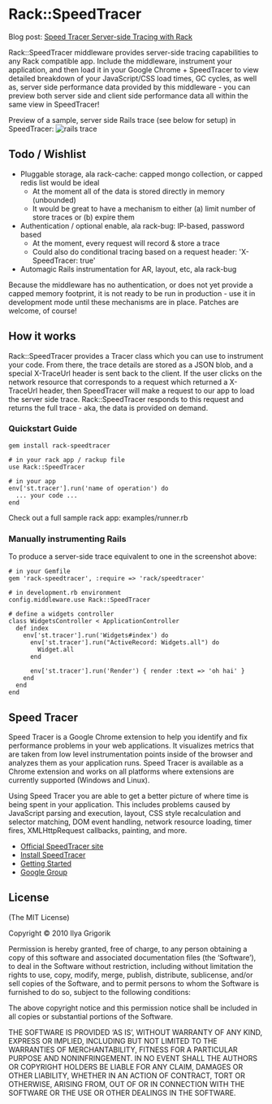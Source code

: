Rack::SpeedTracer
=========

Blog post: [Speed Tracer Server-side Tracing with Rack](http://www.igvita.com/2010/07/19/speed-tracer-server-side-tracing-with-rack/)

Rack::SpeedTracer middleware provides server-side tracing capabilities to any Rack compatible app. Include the middleware, instrument your application, and then load it in your Google Chrome + SpeedTracer to view detailed breakdown of your JavaScript/CSS load times, GC cycles, as well as, server side performance data provided by this middleware - you can preview both server side and client side performance data all within the same view in SpeedTracer!

Preview of a sample, server side Rails trace (see below for setup) in SpeedTracer:
![rails trace](http://img.skitch.com/20100717-cd31bhd5dh13sge7c2q1hefh4p.png)

Todo / Wishlist
---------------

* Pluggable storage, ala rack-cache: capped mongo collection, or capped redis list would be ideal
  * At the moment all of the data is stored directly in memory (unbounded)
  * It would be great to have a mechanism to either (a) limit number of store traces or (b) expire them
* Authentication / optional enable, ala rack-bug: IP-based, password based
  * At the moment, every request will record & store a trace
  * Could also do conditional tracing based on a request header: 'X-SpeedTracer: true'
* Automagic Rails instrumentation for AR, layout, etc, ala rack-bug

Because the middleware has no authentication, or does not yet provide a capped memory footprint, it is not ready to be run in production - use it in development mode until these mechanisms are in place. Patches are welcome, of course!

How it works
------------

Rack::SpeedTracer provides a Tracer class which you can use to instrument your code. From there, the trace details are stored as a JSON blob, and a special X-TraceUrl header is sent back to the client. If the user clicks on the network resource that corresponds to a request which returned a X-TraceUrl header, then SpeedTracer will make a request to our app to load the server side trace. Rack::SpeedTracer responds to this request and returns the full trace - aka, the data is provided on demand.

### Quickstart Guide ###

    gem install rack-speedtracer

    # in your rack app / rackup file
    use Rack::SpeedTracer

    # in your app
    env['st.tracer'].run('name of operation') do
      ... your code ...
    end

Check out a full sample rack app: examples/runner.rb

### Manually instrumenting Rails ###
To produce a server-side trace equivalent to one in the screenshot above:

    # in your Gemfile
    gem 'rack-speedtracer', :require => 'rack/speedtracer'

    # in development.rb environment
    config.middleware.use Rack::SpeedTracer

    # define a widgets controller
    class WidgetsController < ApplicationController
      def index
        env['st.tracer'].run('Widgets#index') do
          env['st.tracer'].run("ActiveRecord: Widgets.all") do
            Widget.all
          end

          env['st.tracer'].run('Render') { render :text => 'oh hai' }
        end
      end
    end

Speed Tracer
------------

Speed Tracer is a Google Chrome extension to help you identify and fix performance problems in your web applications. It visualizes metrics that are taken from low level instrumentation points inside of the browser and analyzes them as your application runs. Speed Tracer is available as a Chrome extension and works on all platforms where extensions are currently supported (Windows and Linux).

Using Speed Tracer you are able to get a better picture of where time is being spent in your application. This includes problems caused by JavaScript parsing and execution, layout, CSS style recalculation and selector matching, DOM event handling, network resource loading, timer fires, XMLHttpRequest callbacks, painting, and more.

* [Official SpeedTracer site](http://code.google.com/webtoolkit/speedtracer/)
* [Install SpeedTracer](http://code.google.com/webtoolkit/speedtracer/get-started.html#downloading)
* [Getting Started](http://code.google.com/webtoolkit/speedtracer/speed-tracer-examples.html)
* [Google Group](https://groups.google.com/group/speedtracer/topics)

License
-------

(The MIT License)

Copyright © 2010 Ilya Grigorik

Permission is hereby granted, free of charge, to any person obtaining a copy of this software and associated documentation files (the ‘Software’), to deal in the Software without restriction, including without limitation the rights to use, copy, modify, merge, publish, distribute, sublicense, and/or sell copies of the Software, and to permit persons to whom the Software is furnished to do so, subject to the following conditions:

The above copyright notice and this permission notice shall be included in all copies or substantial portions of the Software.

THE SOFTWARE IS PROVIDED ‘AS IS’, WITHOUT WARRANTY OF ANY KIND, EXPRESS OR IMPLIED, INCLUDING BUT NOT LIMITED TO THE WARRANTIES OF MERCHANTABILITY, FITNESS FOR A PARTICULAR PURPOSE AND NONINFRINGEMENT. IN NO EVENT SHALL THE AUTHORS OR COPYRIGHT HOLDERS BE LIABLE FOR ANY CLAIM, DAMAGES OR OTHER LIABILITY, WHETHER IN AN ACTION OF CONTRACT, TORT OR OTHERWISE, ARISING FROM, OUT OF OR IN CONNECTION WITH THE SOFTWARE OR THE USE OR OTHER DEALINGS IN THE SOFTWARE.